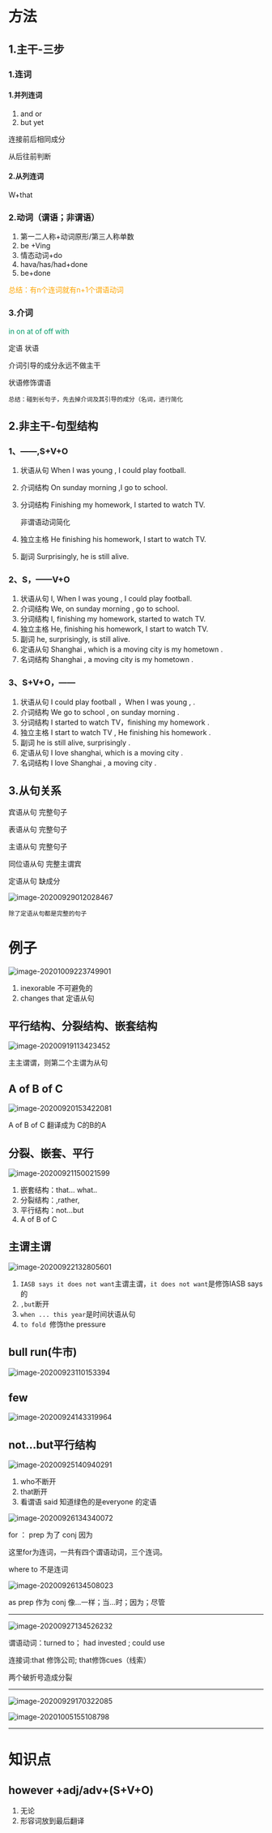 # 方法

## 1.主干-三步

### 1.连词

#### 1.并列连词

1. and or
2. but yet

连接前后相同成分

从后往前判断

#### 2.从列连词

W+that

### 2.动词（谓语；非谓语）

1. 第一二人称+动词原形/第三人称单数
2. be +Ving
3. 情态动词+do
4. hava/has/had+done
5. be+done

<font color=orange>总结：有n个连词就有n+1个谓语动词</font>



### 3.介词

<font color=#009966>in on at of off with</font>

定语 状语

介词引导的成分永远不做主干

状语修饰谓语

`总结：碰到长句子，先去掉介词及其引导的成分（名词，进行简化`

## 2.非主干-句型结构

### 1、——,S+V+O

1. 状语从句 When I was young , I could play football.

2. 介词结构 On sunday morning ,I go to school.

3. 分词结构 Finishing my homework, I started to watch TV.

   非谓语动词简化

4. 独立主格 He finishing his homework,  I start to watch TV.

5. 副词 Surprisingly, he is still alive.

### 2、S，——V+O

1. 状语从句 I, When I was young , I could play football.
2. 介词结构 We, on sunday morning , go to school.
3. 分词结构 I, finishing my homework,  started to watch TV.
4. 独立主格 He,  finishing his homework,  I start to watch TV.
5. 副词 he, surprisingly,  is still alive.
6. 定语从句 Shanghai , which is  a moving city is my hometown .
7. 名词结构 Shanghai , a moving city is my hometown .

### 3、S+V+O，——

1. 状语从句  I could play football ，When I was young , .
2. 介词结构 We go to school , on sunday morning .
3. 分词结构 I started to watch TV，finishing my homework .
4. 独立主格 I start to watch TV , He finishing his homework .
5. 副词 he is still alive, surprisingly .
6. 定语从句 I love shanghai, which is a moving city .
7. 名词结构 I love Shanghai , a moving city  .

## 3.从句关系

宾语从句 完整句子

表语从句 完整句子

主语从句 完整句子

同位语从句 完整主谓宾

定语从句  缺成分

![image-20200929012028467](https://gitee.com/HaitoChan/upload-pic-typora/raw/master/null/image-20200929012028467.png)

`除了定语从句都是完整的句子`



# 例子

![image-20201009223749901](https://gitee.com/HaitoChan/upload-pic-typora/raw/master/null/image-20201009223749901.png)

1. inexorable 不可避免的
2. changes that 定语从句

## 平行结构、分裂结构、嵌套结构

![image-20200919113423452](https://gitee.com/HaitoChan/upload-pic-typora/raw/master/null/image-20200919113423452.png)

主主谓谓，则第二个主谓为从句

## A of B of C

![image-20200920153422081](https://gitee.com/HaitoChan/upload-pic-typora/raw/master/null/image-20200920153422081.png)

A of B of C 翻译成为 C的B的A

## 分裂、嵌套、平行

![image-20200921150021599](https://gitee.com/HaitoChan/upload-pic-typora/raw/master/null/image-20200921150021599.png)

1. 嵌套结构：that... what..
2. 分裂结构：,rather,
3. 平行结构：not...but
4. A of B of C

## 主谓主谓

![image-20200922132805601](https://gitee.com/HaitoChan/upload-pic-typora/raw/master/null/image-20200922132805601.png)

1. `IASB says it does not want`主谓主谓，`it does not want`是修饰IASB says 的
2. `,but`断开
3. `when ... this year`是时间状语从句
4. `to fold `修饰the pressure

## bull run(牛市)

![image-20200923110153394](https://gitee.com/HaitoChan/upload-pic-typora/raw/master/null/image-20200923110153394.png)

## few

![image-20200924143319964](https://gitee.com/HaitoChan/upload-pic-typora/raw/master/null/image-20200924143319964.png)

## not...but平行结构

![image-20200925140940291](https://gitee.com/HaitoChan/upload-pic-typora/raw/master/null/image-20200925140940291.png)

1. who不断开
2. that断开
3. 看谓语 said 知道绿色的是everyone 的定语



![image-20200926134340072](https://gitee.com/HaitoChan/upload-pic-typora/raw/master/null/image-20200926134340072.png)

for ： prep 为了 conj 因为

这里for为连词，一共有四个谓语动词，三个连词。

where to 不是连词

![image-20200926134508023](https://gitee.com/HaitoChan/upload-pic-typora/raw/master/null/image-20200926134508023.png)

as prep 作为 conj 像...一样；当...时；因为；尽管

----

![image-20200927134526232](https://gitee.com/HaitoChan/upload-pic-typora/raw/master/null/image-20200927134526232.png)

谓语动词：turned to； had invested ; could use

连接词:that 修饰公司; that修饰cues（线索）

两个破折号造成分裂

---

![image-20200929170322085](https://gitee.com/HaitoChan/upload-pic-typora/raw/master/null/image-20200929170322085.png)



![image-20201005155108798](https://gitee.com/HaitoChan/upload-pic-typora/raw/master/null/image-20201005155108798.png)

------

# 知识点

## however +adj/adv+(S+V+O)

1. 无论
2. 形容词放到最后翻译